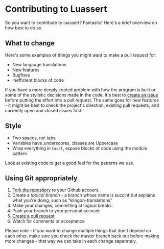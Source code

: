 Contributing to Luassert
========================

So you want to contribute to luassert? Fantastic! Here's a brief overview on
how best to do so.

## What to change

Here's some examples of things you might want to make a pull request for:

* New langauge translations
* New features
* Bugfixes
* Inefficient blocks of code

If you have a more deeply-rooted problem with how the program is built or some
of the stylistic decisions made in the code, it's best to
[create an issue](https://github.com/Olivine-Labs/busted/issues) before putting
the effort into a pull request. The same goes for new features - it might be
best to check the project's direction, existing pull requests, and currently open
and closed issues first.

## Style

* Two spaces, not tabs
* Variables have_underscores, classes are Uppercase
* Wrap everything in `local`, expose blocks of code using the module pattern

Look at existing code to get a good feel for the patterns we use.

## Using Git appropriately

1. [Fork the repository](https://github.com/Olivine-Labs/busted/fork_select) to
your Github account.
2. Create a *topical branch* - a branch whose name is succint but explains what
you're doing, such as "klingon-translations"
3. Make your changes, committing at logical breaks.
4. Push your branch to your personal account
5. [Create a pull request](https://help.github.com/articles/using-pull-requests)
6. Watch for comments or acceptance

Please note - if you want to change multiple things that don't depend on each 
other, make sure you check the master branch back out before making more
changes - that way we can take in each change seperately.

